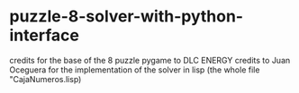 # puzzle-8-solver-with-python-interface

credits for the base of the 8 puzzle pygame to DLC ENERGY
credits to Juan Oceguera for the implementation of the solver in lisp (the whole file "CajaNumeros.lisp)
